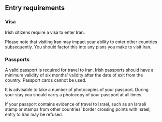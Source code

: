## Entry requirements

### **Visa**

Irish citizens require a visa to enter Iran.

Please note that visiting Iran may impact your ability to enter other countries subsequently. You should factor this into any plans you make to visit Iran.

### **Passports**

A valid passport is required for travel to Iran. Irish passports should have a minimum validity of six months’ validity after the date of exit from the country. Passport cards cannot be used.

It is advisable to take a number of photocopies of your passport. During your stay you should carry a photocopy of your passport at all times.

If your passport contains evidence of travel to Israel, such as an Israeli stamp or stamps from other countries’ border crossing points with Israel, entry to Iran may be refused.
